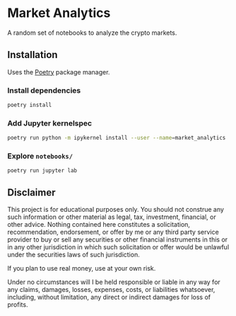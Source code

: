 # Market Analytics

A random set of notebooks to analyze the crypto markets.

## Installation

Uses the [Poetry](https://python-poetry.org) package manager.

### Install dependencies

```bash
poetry install
```

### Add Jupyter kernelspec

```bash
poetry run python -m ipykernel install --user --name=market_analytics
```

### Explore `notebooks/`

```shell
poetry run jupyter lab
```

## Disclaimer

This project is for educational purposes only. You should not construe any such
information or other material as legal,
tax, investment, financial, or other advice. Nothing contained here constitutes a
solicitation, recommendation,
endorsement, or offer by me or any third party service provider to buy or sell any
securities or other financial
instruments in this or in any other jurisdiction in which such solicitation or offer
would be unlawful under the
securities laws of such jurisdiction.

If you plan to use real money, use at your own risk.

Under no circumstances will I be held responsible or liable in any way for any claims,
damages, losses, expenses, costs,
or liabilities whatsoever, including, without limitation, any direct or indirect damages
for loss of profits.
